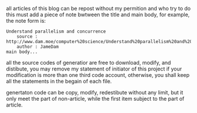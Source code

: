 all articles of this blog can be repost without my permition and who try to do this must add a piece of note bwtween the title and main body, for example, the note form is:
	
	Understand parallelism and concurrence
		source : http://www.dam.moe/computer%20science/Understand%20parallelism%20and%20concurrence.html 
		author : JameDam
	main body...

all the source codes of generatior are free to download, modify, and distibute, you may remove my statement of initiator of this project if your modification is more than one third code account, otherwise, you shall keep all the statements in the begain of each file. 

genertaton code can be copy, modify, redestibute without any limit, but it only meet the part of non-article, while the first item subject to the part of article.  